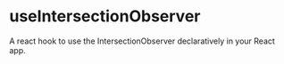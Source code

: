 # useIntersectionObserver

A react hook to use the IntersectionObserver declaratively in your React app.
